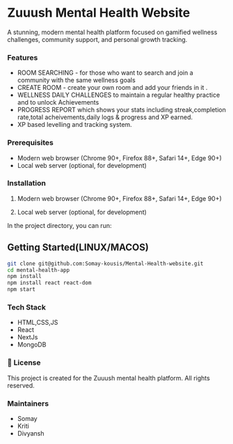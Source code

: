 # Zuuush Mental Health Website

A stunning, modern mental health platform focused on gamified wellness challenges, community support, and personal growth tracking.

### Features

- ROOM SEARCHING - for those who want to search and join a community with the same wellness goals
- CREATE ROOM - create your own room and add your friends in it .
- WELLNESS DAILY CHALLENGES to maintain a regular healthy practice and to unlock Achievements
- PROGRESS REPORT which shows your stats including streak,completion rate,total acheivements,daily logs & progress and XP earned.
- XP based levelling and tracking system.

### Prerequisites

- Modern web browser (Chrome 90+, Firefox 88+, Safari 14+, Edge 90+)
- Local web server (optional, for development)

### Installation

1. Modern web browser (Chrome 90+, Firefox 88+, Safari 14+, Edge 90+)

2. Local web server (optional, for development)

In the project directory, you can run:

## Getting Started(LINUX/MACOS)

```bash
git clone git@github.com:Somay-kousis/Mental-Health-website.git
cd mental-health-app
npm install
npm install react react-dom
npm start
```

### Tech Stack

- HTML,CSS,JS
- React
- NextJs
- MongoDB

### 📄 License

This project is created for the Zuuush mental health platform. All rights reserved.

### Maintainers

- Somay
- Kriti
- Divyansh
